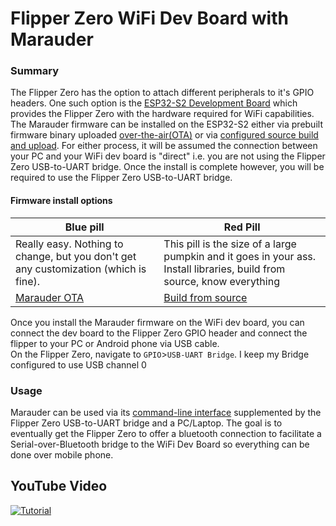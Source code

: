 # Flipper Zero WiFi Dev Board with Marauder

### Summary
The Flipper Zero has the option to attach different peripherals to it's GPIO headers. One such option is the [ESP32-S2 Development Board](https://shop.flipperzero.one/products/wifi-devboard) which provides the Flipper Zero with the hardware required for WiFi capabilities. The Marauder firmware can be installed on the ESP32-S2 either via prebuilt firmware binary uploaded [over-the-air(OTA)](installing-firmware-via-ota) or via [configured source build and upload](installing-firmware-from-source). For either process, it will be assumed the connection between your PC and your WiFi dev board is "direct" i.e. you are not using the Flipper Zero USB-to-UART bridge. Once the install is complete however, you will be required to use the Flipper Zero USB-to-UART bridge.

#### Firmware install options
| Blue pill | Red Pill |
| --------- | -------- |
| Really easy. Nothing to change, but you don't get any customization (which is fine). | This pill is the size of a large pumpkin and it goes in your ass. Install libraries, build from source, know everything |
| [Marauder OTA](installing-firmware-via-ota) | [Build from source](installing-firmware-from-source)

Once you install the Marauder firmware on the WiFi dev board, you can connect the dev board to the Flipper Zero GPIO header and connect the flipper to your PC or Android phone via USB cable.  
On the Flipper Zero, navigate to `GPIO`>`USB-UART Bridge`. I keep my Bridge configured to use USB channel 0

### Usage
Marauder can be used via its [command-line interface](cli) supplemented by the Flipper Zero USB-to-UART bridge and a PC/Laptop. The goal is to eventually get the Flipper Zero to offer a bluetooth connection to facilitate a Serial-over-Bluetooth bridge to the WiFi Dev Board so everything can be done over mobile phone.

## YouTube Video
[![Tutorial](https://img.youtube.com/vi/_YLTpNo5xa0/0.jpg)](https://www.youtube.com/watch?v=_YLTpNo5xa0)